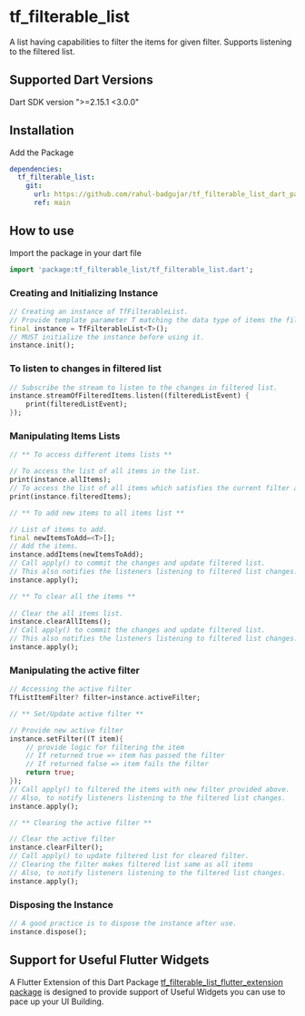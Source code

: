# tf_filterable_list

A list having capabilities to filter the items for given filter. Supports listening to the filtered list.

## Supported Dart Versions

Dart SDK version ">=2.15.1 <3.0.0"

## Installation

Add the Package

```yaml
dependencies:
  tf_filterable_list:
    git:
      url: https://github.com/rahul-badgujar/tf_filterable_list_dart_package.git
      ref: main
```

## How to use

Import the package in your dart file

```dart
import 'package:tf_filterable_list/tf_filterable_list.dart';
```

### Creating and Initializing Instance

```dart
// Creating an instance of TfFilterableList.
// Provide template parameter T matching the data type of items the filterable list is going to store.
final instance = TfFilterableList<T>();
// MUST initialize the instance before using it.
instance.init();
```

### To listen to changes in filtered list

```dart
// Subscribe the stream to listen to the changes in filtered list.
instance.streamOfFilteredItems.listen((filteredListEvent) {
    print(filteredListEvent);
});
```

### Manipulating Items Lists

```dart
// ** To access different items lists **

// To access the list of all items in the list.
print(instance.allItems);
// To access the list of all items which satisfies the current filter applied.
print(instance.filteredItems);

// ** To add new items to all items list **

// List of items to add.
final newItemsToAdd=<T>[];  
// Add the items.
instance.addItems(newItemsToAdd);
// Call apply() to commit the changes and update filtered list.
// This also notifies the listeners listening to filtered list changes.
instance.apply();

// ** To clear all the items **
 
// Clear the all items list.
instance.clearAllItems();
// Call apply() to commit the changes and update filtered list.
// This also notifies the listeners listening to filtered list changes.
instance.apply();
```

### Manipulating the active filter

```dart
// Accessing the active filter
TfListItemFilter? filter=instance.activeFilter;

// ** Set/Update active filter **

// Provide new active filter
instance.setFilter((T item){
    // provide logic for filtering the item
    // If returned true => item has passed the filter
    // If returned false => item fails the filter
    return true;
});
// Call apply() to filtered the items with new filter provided above.
// Also, to notify listeners listening to the filtered list changes.
instance.apply();

// ** Clearing the active filter **

// Clear the active filter
instance.clearFilter();
// Call apply() to update filtered list for cleared filter.
// Clearing the filter makes filtered list same as all items
// Also, to notify listeners listening to the filtered list changes.
instance.apply();
```

### Disposing the Instance

```dart
// A good practice is to dispose the instance after use.
instance.dispose();
```

## Support for Useful Flutter Widgets

A Flutter Extension of this Dart Package [tf_filterable_list_flutter_extension package](https://github.com/rahul-badgujar/tf_filterable_list_dart_package.git) is designed to provide support of Useful Widgets you can use to pace up your UI Building.
